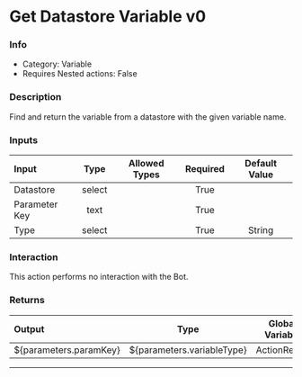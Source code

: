 # Get Datastore Variable v0

### Info

- Category: Variable
- Requires Nested actions: False


### Description
Find and return the variable from a datastore with the given variable name.


### Inputs

| Input | Type | Allowed Types | Required |  Default Value |
| :--- | :---: | :---: | :---: | :---: |
| Datastore | select |  | True |  |
| Parameter Key | text |  | True |  |
| Type | select |  | True | String |


### Interaction
This action performs no interaction with the Bot.

### Returns

| Output | Type | Global Variable |
| :--- | :---: | :---: |
| ${parameters.paramKey} | ${parameters.variableType} | ActionResult |

---